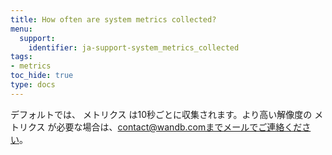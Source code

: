 ```yaml
---
title: How often are system metrics collected?
menu:
  support:
    identifier: ja-support-system_metrics_collected
tags:
- metrics
toc_hide: true
type: docs
---
```


デフォルトでは、 メトリクス は10秒ごとに収集されます。より高い解像度の メトリクス が必要な場合は、contact@wandb.comまでメールでご連絡ください。
